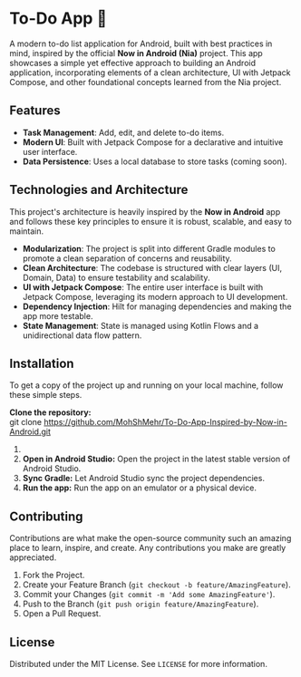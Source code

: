 # **To-Do App 📝**

A modern to-do list application for Android, built with best practices in mind, inspired by the official **Now in Android (Nia)** project. This app showcases a simple yet effective approach to building an Android application, incorporating elements of a clean architecture, UI with Jetpack Compose, and other foundational concepts learned from the Nia project.

## **Features**

* **Task Management**: Add, edit, and delete to-do items.  
* **Modern UI**: Built with Jetpack Compose for a declarative and intuitive user interface.  
* **Data Persistence**: Uses a local database to store tasks (coming soon).

## **Technologies and Architecture**

This project's architecture is heavily inspired by the **Now in Android** app and follows these key principles to ensure it is robust, scalable, and easy to maintain.

* **Modularization**: The project is split into different Gradle modules to promote a clean separation of concerns and reusability.  
* **Clean Architecture**: The codebase is structured with clear layers (UI, Domain, Data) to ensure testability and scalability.  
* **UI with Jetpack Compose**: The entire user interface is built with Jetpack Compose, leveraging its modern approach to UI development.  
* **Dependency Injection**: Hilt for managing dependencies and making the app more testable.  
* **State Management**: State is managed using Kotlin Flows and a unidirectional data flow pattern.

## **Installation**

To get a copy of the project up and running on your local machine, follow these simple steps.

**Clone the repository:**  
git clone https://github.com/MohShMehr/To-Do-App-Inspired-by-Now-in-Android.git

1.   
2. **Open in Android Studio:** Open the project in the latest stable version of Android Studio.  
3. **Sync Gradle:** Let Android Studio sync the project dependencies.  
4. **Run the app:** Run the app on an emulator or a physical device.

## **Contributing**

Contributions are what make the open-source community such an amazing place to learn, inspire, and create. Any contributions you make are greatly appreciated.

1. Fork the Project.  
2. Create your Feature Branch (`git checkout -b feature/AmazingFeature`).  
3. Commit your Changes (`git commit -m 'Add some AmazingFeature'`).  
4. Push to the Branch (`git push origin feature/AmazingFeature`).  
5. Open a Pull Request.

## **License**

Distributed under the MIT License. See `LICENSE` for more information.

